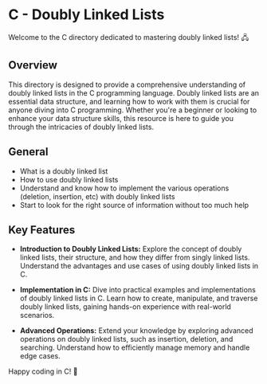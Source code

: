 # C - Doubly Linked Lists

Welcome to the C directory dedicated to mastering doubly linked lists! 🖧

## Overview

This directory is designed to provide a comprehensive understanding of doubly linked lists in the C programming language. Doubly linked lists are an essential data structure, and learning how to work with them is crucial for anyone diving into C programming. Whether you're a beginner or looking to enhance your data structure skills, this resource is here to guide you through the intricacies of doubly linked lists.

## General

- What is a doubly linked list
- How to use doubly linked lists
- Understand and know how to implement the various operations (deletion, insertion, etc) with doubly linked lists
- Start to look for the right source of information without too much help

## Key Features

- **Introduction to Doubly Linked Lists:** Explore the concept of doubly linked lists, their structure, and how they differ from singly linked lists. Understand the advantages and use cases of using doubly linked lists in C.

- **Implementation in C:** Dive into practical examples and implementations of doubly linked lists in C. Learn how to create, manipulate, and traverse doubly linked lists, gaining hands-on experience with real-world scenarios.

- **Advanced Operations:** Extend your knowledge by exploring advanced operations on doubly linked lists, such as insertion, deletion, and searching. Understand how to efficiently manage memory and handle edge cases.

Happy coding in C! 🚀
